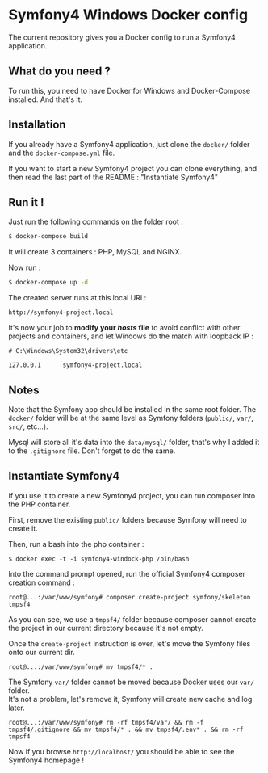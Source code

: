 # Symfony4 Windows Docker config

The current repository gives you a Docker config to run a Symfony4 application.

## What do you need ?
To run this, you need to have Docker for Windows and Docker-Compose installed.
And that's it.

## Installation 
If you already have a Symfony4 application, just clone the `docker/` folder and the `docker-compose.yml` file.
  
If you want to start a new Symfony4 project you can clone everything, and then read the last part 
of the README : "Instantiate Symfony4"

## Run it !
Just run the following commands on the folder root :
```bash
$ docker-compose build
```

It will create 3 containers : PHP, MySQL and NGINX.  
  
  Now run : 
```bash
$ docker-compose up -d
```
  
  
The created server runs at this local URI : 
```
http://symfony4-project.local
```
It's now your job to **modify your _hosts_ file** to avoid conflict with other projects
and containers, and let Windows do the match with loopback IP : 
```shell
# C:\Windows\System32\drivers\etc
 
127.0.0.1      symfony4-project.local
```


## Notes

Note that the Symfony app should be installed in the same root folder. The `docker/` 
folder will be at the same level as Symfony folders (`public/`, `var/`, `src/`, etc...).
  
Mysql will store all it's data into the `data/mysql/` folder, that's why I 
added it to the `.gitignore` file. Don't forget to do the same.


## Instantiate Symfony4
If you use it to create a new Symfony4 project, you can run composer into the PHP container.

First, remove the existing `public/` folders because Symfony will need to create it.

Then, run a bash into the php container : 
```
$ docker exec -t -i symfony4-windock-php /bin/bash
```
  
Into the command prompt opened, run the official Symfony4 composer creation command : 
```
root@...:/var/www/symfony# composer create-project symfony/skeleton tmpsf4
```
As you can see, we use a `tmpsf4/` folder because composer cannot create the project in 
our current directory because it's not empty.
  
Once the `create-project` instruction is over, let's move the Symfony files onto 
our current dir.
```
root@...:/var/www/symfony# mv tmpsf4/* .
```
  
The Symfony `var/` folder cannot be moved because Docker uses our `var/` folder.  
It's not a problem, let's remove it, Symfony will create new cache and log later.
```
root@...:/var/www/symfony# rm -rf tmpsf4/var/ && rm -f tmpsf4/.gitignore && mv tmpsf4/* . && mv tmpsf4/.env* . && rm -rf tmpsf4
```
  
Now if you browse `http://localhost/` you should be able to see the Symfony4 homepage !

